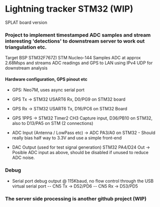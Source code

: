 # Lightning tracker STM32 (WIP)
SPLAT board version 

### Project to implement timestamped ADC samples and stream interesting 'detections' to downstream server to work out triangulation etc.

Target BSP STM32F767ZI  STM Nucleo-144 
Samples ADC at approx 2.68Msps and streams ADC readings and GPS to LAN using IPv4 UDP for downstream analysis

#### Hardware configuration, GPS pinout etc

- GPS: Neo7M, uses async serial port

- GPS Tx -> STM32 USART6 Rx, D0/PG9 on STM32 board
- GPS Rx -> STM32 USART6 Tx, D16/PC6 on STM32 Board
- GPS 1PPS -> STM32 Timer2 CH3 Capture input, D36/PB10 on STM32, also to D13/PA5 on STM (2 connections)

- ADC Input (Antenna / LowPass etc) -> ADC PA3/A0 on STM32 - Should really bias half way to 3.3V and use a simple front-end

- DAC Output (used for test signal generation)  STM32 PA4/D24 Out -> Posible ADC input as above, should be disabled if unused to reduce ADC noise.

### Debug 
- Serial port debug output @ 115Kbaud, no flow control through the USB virtual serial port 
-- CN5 Tx -> D52/PD6
-- CN5 Rx -> D53/PD5


### The server side processing is another github project (WIP)

 
